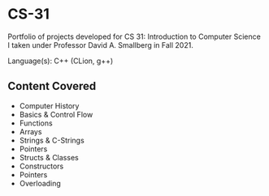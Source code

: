 # CS-31
Portfolio of projects developed for CS 31: Introduction to Computer Science I taken under Professor David A. Smallberg in Fall 2021.

Language(s): C++ (CLion, g++)

## Content Covered
- Computer History
- Basics & Control Flow
- Functions
- Arrays
- Strings & C-Strings
- Pointers
- Structs & Classes
- Constructors
- Pointers
- Overloading

